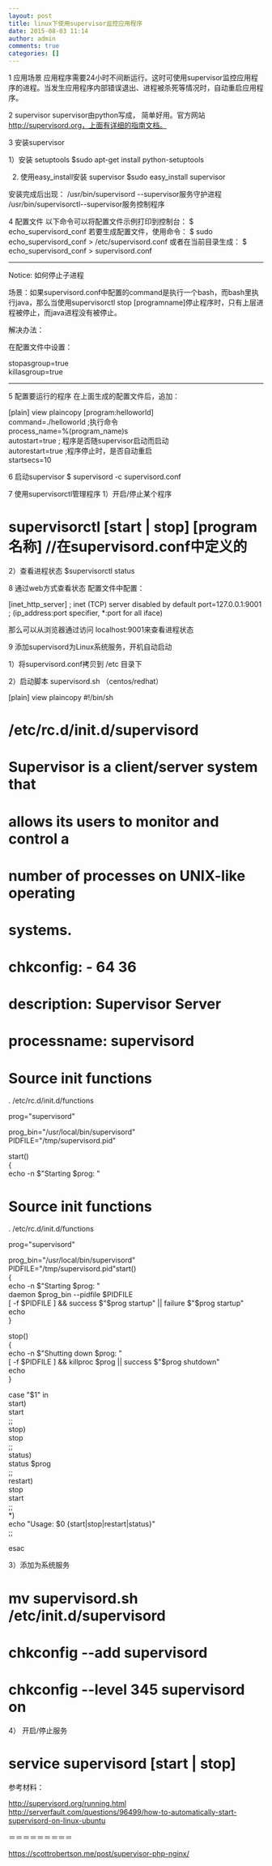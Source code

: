 ```yaml
---
layout: post
title: linux下使用supervisor监控应用程序
date: 2015-08-03 11:14
author: admin
comments: true
categories: []
---
```

1 应用场景
应用程序需要24小时不间断运行。这时可使用supervisor监控应用程序的进程。当发生应用程序内部错误退出、进程被杀死等情况时，自动重启应用程序。

2 supervisor
supervisor由python写成， 简单好用。官方网站 http://supervisord.org，上面有详细的指南文档。

3 安装supervisor

1）安装 setuptools
$sudo apt-get install python-setuptools

2)  使用easy_install安装 supervisor
$sudo easy_install supervisor

安装完成后出现：
/usr/bin/supervisord
 --supervisor服务守护进程
/usr/bin/supervisorctl--supervisor服务控制程序

4 配置文件
以下命令可以将配置文件示例打印到控制台：
$ echo_supervisord_conf
若要生成配置文件，使用命令：
$ sudo echo_supervisord_conf > /etc/supervisord.conf
或者在当前目录生成：
$ echo_supervisord_conf > supervisord.conf

--------------------------------

Notice: 如何停止子进程

场景：如果supervisord.conf中配置的command是执行一个bash，而bash里执行java，那么当使用supervisorctl stop [programname]停止程序时，只有上层进程被停止，而java进程没有被停止。

解决办法：

在配置文件中设置：

stopasgroup=true               
killasgroup=true 

---------------------------------

5 配置要运行的程序
在上面生成的配置文件后，追加：

[plain] view plaincopy
[program:helloworld]  
command=./helloworld              ;执行命令  
process_name=%(program_name)s  
autostart=true                   ; 程序是否随supervisor启动而启动  
autorestart=true                 ;程序停止时，是否自动重启  
startsecs=10  

6 启动supervisor
$ supervisord -c supervisord.conf


7 使用supervisorctl管理程序
1）开启/停止某个程序
# supervisorctl [start | stop] [program名称]      //在supervisord.conf中定义的

2）查看进程状态
$supervisorctl status

8 通过web方式查看状态
配置文件中配置：

[inet_http_server]         ; inet (TCP) server disabled by default
port=127.0.0.1:9001        ; (ip_address:port specifier, *:port for all iface)

那么可以从浏览器通过访问 localhost:9001来查看进程状态


9 添加supervisord为Linux系统服务，开机自动启动


1）将supervisord.conf拷贝到 /etc 目录下

2）启动脚本 supervisord.sh  （centos/redhat）

[plain] view plaincopy
#!/bin/sh  
#  
# /etc/rc.d/init.d/supervisord  
#  
# Supervisor is a client/server system that  
# allows its users to monitor and control a  
# number of processes on UNIX-like operating  
# systems.  
#  
# chkconfig: - 64 36  
# description: Supervisor Server  
# processname: supervisord  
  
# Source init functions  
. /etc/rc.d/init.d/functions  
  
prog="supervisord"  
  
prog_bin="/usr/local/bin/supervisord"  
PIDFILE="/tmp/supervisord.pid"  
  
start()  
{  
        echo -n $"Starting $prog: "  
  
# Source init functions  
. /etc/rc.d/init.d/functions  
  
prog="supervisord"  
  
prog_bin="/usr/local/bin/supervisord"  
PIDFILE="/tmp/supervisord.pid"start()  
{  
        echo -n $"Starting $prog: "  
        daemon $prog_bin --pidfile $PIDFILE  
        [ -f $PIDFILE ] && success $"$prog startup" || failure $"$prog startup"  
        echo  
}  
  
stop()  
{  
        echo -n $"Shutting down $prog: "  
        [ -f $PIDFILE ] && killproc $prog || success $"$prog shutdown"  
        echo  
}  
  
case "$1" in  
  start)  
    start  
  ;;  
  stop)  
    stop  
  ;;  
  status)  
        status $prog  
  ;;  
  restart)  
    stop  
    start  
  ;;  
  *)  
    echo "Usage: $0 {start|stop|restart|status}"  
  ;;  
  
esac  


3）添加为系统服务

# mv supervisord.sh  /etc/init.d/supervisord
# chkconfig --add  supervisord
# chkconfig --level 345 supervisord on

4） 开启/停止服务

# service supervisord [start | stop]


参考材料：

http://supervisord.org/running.html
http://serverfault.com/questions/96499/how-to-automatically-start-supervisord-on-linux-ubuntu


＝＝＝＝＝＝＝＝＝

https://scottrobertson.me/post/supervisor-php-nginx/
